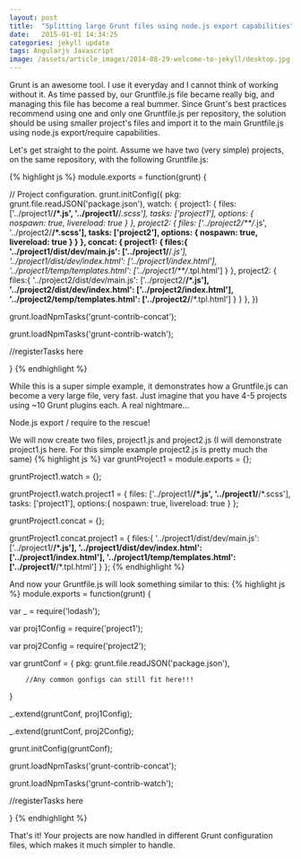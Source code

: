 ```yaml
---
layout: post
title:  "Splitting large Grunt files using node.js export capabilities"
date:   2015-01-01 14:34:25
categories: jekyll update
tags: Angularjs Javascript
image: /assets/article_images/2014-08-29-welcome-to-jekyll/desktop.jpg
---
```

Grunt is an awesome tool. I use it everyday and I cannot think of working without it. As time passed by, our Gruntfile.js file became really big, and managing this file has become a real bummer. Since Grunt's best practices recommend using one and only one Gruntfile.js per repository, the solution should be using smaller project's files and import it to the main Gruntfile.js using node.js export/require capabilities.

Let's get straight to the point. Assume we have two (very simple) projects, on the same repository, with the following Gruntfile.js:

{% highlight js %}
module.exports = function(grunt) {

// Project configuration.
  grunt.initConfig({
    pkg: grunt.file.readJSON('package.json'),
    watch: {
      project1: {
        files: ['../project1/**/*.js', '../project1/**/*.scss'],
        tasks: ['project1'],
        options: {
            nospawn: true,
            livereload: true
        }
      },
      project2: {
        files: ['../project2/**/*.js', '../project2/**/*.scss'],
        tasks: ['project2'],
        options: {
          nospawn: true,
          livereload: true
        }
      }
    },
    concat: {
      project1: {
        files:{
          '../project1/dist/dev/main.js': ['../project1/**/*.js'],
          '../project1/dist/dev/index.html': ['../project1/index.html'],
          '../project1/temp/templates.html': ['../project1/**/*.tpl.html']
        }
      },
      project2: {
        files:{
          '../project2/dist/dev/main.js': ['../project2/**/*.js'],
          '../project2/dist/dev/index.html': ['../project2/index.html'],
          '../project2/temp/templates.html': ['../project2/**/*.tpl.html']
        }
      }
    },
  })
  
  grunt.loadNpmTasks('grunt-contrib-concat');

  grunt.loadNpmTasks('grunt-contrib-watch');

  //registerTasks here

}
{% endhighlight %}

While this is a super simple example, it demonstrates how a Gruntfile.js can become a very large file, very fast. Just imagine that you have 4-5 projects using ~10 Grunt plugins each. A real nightmare...

Node.js export / require to the rescue!

We will now create two files, project1.js and project2.js (I will demonstrate project1.js here. For this simple example project2.js is pretty much the same)
{% highlight js %}
var gruntProject1 = module.exports = {};

gruntProject1.watch = {};

gruntProject1.watch.project1 = {
    files: ['../project1/**/*.js', '../project1/**/*.scss'],
        tasks: ['project1'],
        options:{
            nospawn: true,
            livereload: true
        }
};


gruntProject1.concat = {};

gruntProject1.concat.project1 = {
    files:{
        '../project1/dist/dev/main.js': ['../project1/**/*.js'],
        '../project1/dist/dev/index.html': ['../project1/index.html'],
        '../project1/temp/templates.html': ['../project1/**/*.tpl.html']
     }
};
{% endhighlight %}

And now your Gruntfile.js will look something similar to this:
{% highlight js %}
module.exports = function(grunt) {

  var _ = require('lodash');

  var proj1Config = require('project1');

  var proj2Config = require('project2');

  var gruntConf = {
        pkg: grunt.file.readJSON('package.json'),

        //Any common gonfigs can still fit here!!!

  }

  _.extend(gruntConf, proj1Config);

  _.extend(gruntConf, proj2Config);

  grunt.initConfig(gruntConf);

  grunt.loadNpmTasks('grunt-contrib-concat');

  grunt.loadNpmTasks('grunt-contrib-watch');

  //registerTasks here

}
{% endhighlight %}

That's it! Your projects are now handled in different Grunt configuration files, which makes it much simpler to handle.

[jekyll]:      http://jekyllrb.com
[jekyll-gh]:   https://github.com/jekyll/jekyll
[jekyll-help]: https://github.com/jekyll/jekyll-help
